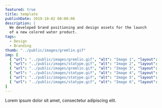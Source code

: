 ```yaml
---
featured: true
title: template
publishDate: 2019-10-02 00:00:00
description: |
  We developed brand positioning and design assets for the launch
  of a new colored water product.
tags:
  - Design
  - Branding
thumb: "../public/images/gremlin.gif"
img: [
  { "url": "../public/images/gremlin.gif", "alt": "Image 1", "layout": "full" },
  { "url": "../public/images/statype.gif", "alt": "Image 2", "layout": "two" },
  { "url": "../public/images/gremlin.gif", "alt": "Image 3", "layout": "two" },
  { "url": "../public/images/statype.gif", "alt": "Image 4", "layout": "three" },
  { "url": "../public/images/statype.gif", "alt": "Image 5", "layout": "three" },
  { "url": "../public/images/statype.gif", "alt": "Image 6", "layout": "three" },
]
---
```


Lorem ipsum dolor sit amet, consectetur adipiscing elit.
